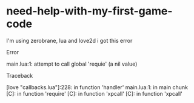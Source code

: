 # need-help-with-my-first-game-code
I'm using zerobrane, lua and love2d
i got this error

Error

main.lua:1: attempt to call global 'requie' (a nil value)


Traceback

[love "callbacks.lua"]:228: in function 'handler'
main.lua:1: in main chunk
[C]: in function 'require'
[C]: in function 'xpcall'
[C]: in function 'xpcall'
